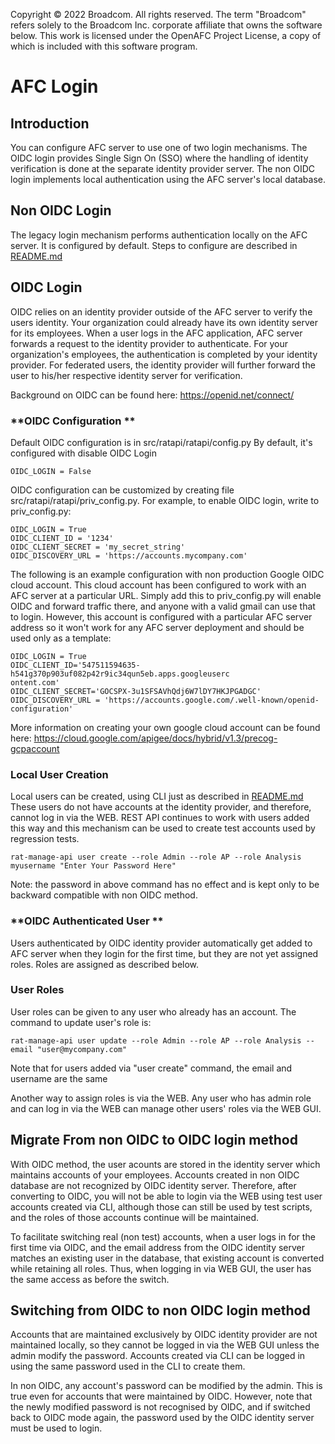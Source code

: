 Copyright © 2022 Broadcom. All rights reserved. The term "Broadcom"
refers solely to the Broadcom Inc. corporate affiliate that owns
the software below.
This work is licensed under the OpenAFC Project License, a copy of which is included with this software program.

# AFC Login
## **Introduction**
You can configure AFC server to use one of two login mechanisms.  The OIDC login provides Single Sign On (SSO) where the handling of identity verification is done at the separate identity provider server.  The non OIDC login implements local authentication using the AFC server's local database.

## **Non OIDC Login**
The legacy login mechanism performs authentication locally on the AFC server. It is configured by default.  Steps to configure are described in [README.md](/README.md)

## **OIDC Login**
OIDC relies on an identity provider outside of the AFC server to verify the users identity.  Your organization could already have its own identity server for its employees.  When a user logs in the AFC application, AFC server forwards a request to the identity provider to authenticate.  For your organization's employees, the authentication is completed by your identity provider.  For federated users, the identity provider will further forward the user to his/her respective identity server for verification.

Background on OIDC can be found here: https://openid.net/connect/

### **OIDC Configuration **
Default OIDC configuration is in src/ratapi/ratapi/config.py
By default, it's configured with disable OIDC Login
```
OIDC_LOGIN = False
```
OIDC configuration can be customized by creating file src/ratapi/ratapi/priv_config.py. For example, to enable OIDC login, write to priv_config.py:

```
OIDC_LOGIN = True
OIDC_CLIENT_ID = '1234'
OIDC_CLIENT_SECRET = 'my_secret_string'
OIDC_DISCOVERY_URL = 'https://accounts.mycompany.com'
```
The following is an example configuration with non production Google OIDC cloud account.  This cloud account has been configured to work with an AFC server at a particular URL. Simply add this to priv_config.py will enable OIDC and forward traffic there, and anyone with a valid gmail can use that to login. However, this account is configured with a particular AFC server address so it won't work for any AFC server deployment and should be used only as a template:
```
OIDC_LOGIN = True
OIDC_CLIENT_ID='547511594635-h541g370p903uf082p42r9ic34qun5eb.apps.googleuserc
ontent.com'
OIDC_CLIENT_SECRET='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'
OIDC_DISCOVERY_URL = 'https://accounts.google.com/.well-known/openid-configuration'
```
More information on creating your own google cloud account can be found here:
https://cloud.google.com/apigee/docs/hybrid/v1.3/precog-gcpaccount


### **Local User Creation**
Local users can be created, using CLI just as described in [README.md](/README.md)
These users do not have accounts at the identity provider, and therefore, cannot log in via the WEB.  REST API continues to work with users added this way and this mechanism can be used to create test accounts used by regression tests.

```
rat-manage-api user create --role Admin --role AP --role Analysis myusername "Enter Your Password Here"
```
Note: the password in above command has no effect and is kept only to be backward compatible with non OIDC method.


### **OIDC Authenticated User **
Users authenticated by OIDC identity provider automatically get added to AFC server when they login for the first time, but they are not yet assigned roles.  Roles are assigned as described below.

### **User Roles**
User roles can be given to any user who already has an account. The command to update user's role is:
 
```
rat-manage-api user update --role Admin --role AP --role Analysis --email "user@mycompany.com"
```
Note that for users added via "user create" command, the email and username are the same

Another way to assign roles is via the WEB.  Any user who has admin role and can log in via the WEB can manage other users' roles via the WEB GUI.


## **Migrate From non OIDC to OIDC login method**
With OIDC method, the user acounts are stored in the identity server which maintains accounts of your employees.  Accounts created in non OIDC database are not recognized by OIDC identity server.  Therefore, after converting to OIDC, you will not be able to login via the WEB using test user accounts created via CLI, although those can still be used by test scripts, and the roles of those accounts continue will be maintained.

To facilitate switching real (non test) accounts, when a user logs in for the first time via OIDC, and the email address from the OIDC identity server matches an existing user in the database, that existing account is converted while retaining all roles. Thus, when logging in via WEB GUI, the user has the same access as before the switch.

## **Switching from OIDC to non OIDC login method**
Accounts that are maintained exclusively by OIDC identity provider are not maintained locally, so they cannot be logged in via the WEB GUI unless the admin modify the password. Accounts created via CLI can be logged in using the same password used in the CLI to create them.

In non OIDC, any account's  password can be modified by the admin.  This is true even for accounts that were maintained by OIDC.  However, note that the newly modified password is not recognised by OIDC, and if switched back to OIDC mode again, the password used by the OIDC identity server must be used to login.
